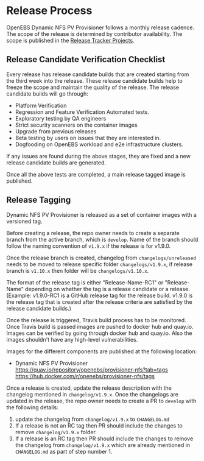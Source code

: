 # Release Process
OpenEBS Dynamic NFS PV Provisioner follows a monthly release cadence. The scope of the release is determined by contributor availability. The scope is published in the [Release Tracker Projects](https://github.com/orgs/openebs/projects).

## Release Candidate Verification Checklist

Every release has release candidate builds that are created starting from the third week into the release. These release candidate builds help to freeze the scope and maintain the quality of the release. The release candidate builds will go through:
- Platform Verification
- Regression and Feature Verification Automated tests.
- Exploratory testing by QA engineers
- Strict security scanners on the container images
- Upgrade from previous releases
- Beta testing by users on issues that they are interested in.
- Dogfooding on OpenEBS workload and e2e infrastructure clusters.

If any issues are found during the above stages, they are fixed and a new release candidate builds are generated.

Once all the above tests are completed, a main release tagged image is published.

## Release Tagging

Dynamic NFS PV Provisioner is released as a set of container images with a versioned tag.

Before creating a release, the repo owner needs to create a separate branch from the active branch, which is `develop`. Name of the branch should follow the naming convention of `v1.9.x` if the release is for v1.9.0.

Once the release branch is created, changelog from `changelogs/unreleased` needs to be moved to release specific folder `changelogs/v1.9.x`, if release branch is `v1.10.x` then folder will be `changelogs/v1.10.x`.

The format of the release tag is either "Release-Name-RC1" or "Release-Name" depending on whether the tag is a release candidate or a release. (Example: v1.9.0-RC1 is a GitHub release tag for the release build. v1.9.0 is the release tag that is created after the release criteria are satisfied by the release candidate builds.)

Once the release is triggered, Travis build process has to be monitored. Once Travis build is passed images are pushed to docker hub and quay.io. Images can be verified by going through docker hub and quay.io. Also the images shouldn't have any high-level vulnerabilities.

Images for the different components are published at the following location:

- Dynamic NFS PV Provisioner <br />
    https://quay.io/repository/openebs/provisioner-nfs?tab=tags <br />
    https://hub.docker.com/r/openebs/provisioner-nfs/tags <br />

Once a release is created, update the release description with the changelog mentioned in `changelog/v1.9.x`. Once the changelogs are updated in the release, the repo owner needs to create a PR to `develop` with the following details:
1. update the changelog from `changelog/v1.9.x` to `CHANGELOG.md`
2. If a release is not an RC tag then PR should include the changes to remove `changelog/v1.9.x` folder.
3. If a release is an RC tag then PR should include the changes to remove the changelog from `changelog/v1.9.x` which are already mentioned in `CHANGELOG.md` as part of step number 1.

